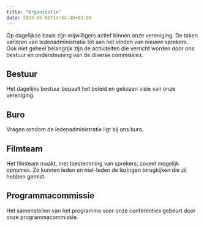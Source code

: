 ```yaml
---
title: "Organisatie"
date: 2023-05-05T14:54:46+02:00
---
```


Op dagelijkse basis zijn vrijwilligers actief binnen onze vereniging. De taken variëren van ledenadministratie tot aan het vinden van nieuwe sprekers. Ook niet geheel belangrijk zijn de activiteiten die verricht worden door ons bestuur en ondersteuning van de diverse commissies.

## Bestuur
Het dagelijks bestuur bepaalt het beleid en gekozen visie van onze vereniging.

## Buro
Vragen rondom de ledenadministratie ligt bij ons buro.

## Filmteam
Het filmteam maakt, met toestemming van sprekers, zoveel mogelijk opnames. Zo kunnen leden en niet-leden de lezingen terugkijken die zij hebben gemist.

## Programmacommissie
Het samenstellen van het programma voor onze conferenties gebeurt door onze programmacommissie.

